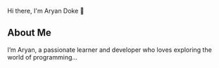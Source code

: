 Hi there, I'm Aryan Doke 👋
## About Me
I’m Aryan, a passionate learner and developer who loves exploring the world of programming...
